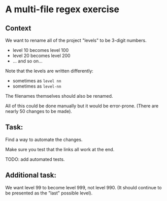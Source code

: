 # A multi-file regex exercise

## Context

We want to rename all of the project "levels" to be 3-digit numbers.

- level 10 becomes level 100
- level 20 becomes level 200
- ... and so on...

Note that the levels are written differently:

- sometimes as `level nn`
- sometimes as `level-nn`

The filenames themselves should also be renamed.

All of this could be done manually but it would be error-prone. (There are nearly 50 changes to be made).

## Task:

Find a way to automate the changes.

Make sure you test that the links all work at the end.

TODO: add automated tests.

## Additional task:

We want level 99 to become level 999, not level 990. (It should continue to be presented as the "last" possible level).
